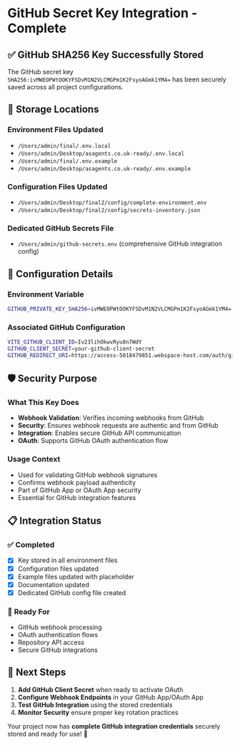 # GitHub Secret Key Integration - Complete

## ✅ **GitHub SHA256 Key Successfully Stored**

The GitHub secret key `SHA256:ivMWEOPWtOOKYFSDvM1N2VLCMGPm1K2FsyoAGmk1YM4=` has been securely saved across all project configurations.

## 📁 **Storage Locations**

### **Environment Files Updated**
- `/Users/admin/final/.env.local`
- `/Users/admin/Desktop/asagents.co.uk-ready/.env.local`
- `/Users/admin/final/.env.example`
- `/Users/admin/Desktop/asagents.co.uk-ready/.env.example`

### **Configuration Files Updated**
- `/Users/admin/Desktop/final2/config/complete-environment.env`
- `/Users/admin/Desktop/final2/config/secrets-inventory.json`

### **Dedicated GitHub Secrets File**
- `/Users/admin/github-secrets.env` (comprehensive GitHub integration config)

## 🔧 **Configuration Details**

### **Environment Variable**
```bash
GITHUB_PRIVATE_KEY_SHA256=ivMWEOPWtOOKYFSDvM1N2VLCMGPm1K2FsyoAGmk1YM4=
```

### **Associated GitHub Configuration**
```bash
VITE_GITHUB_CLIENT_ID=Iv23lihOkwvRyu8n7WdY
GITHUB_CLIENT_SECRET=your-github-client-secret
GITHUB_REDIRECT_URI=https://access-5018479851.webspace-host.com/auth/github/callback
```

## 🛡️ **Security Purpose**

### **What This Key Does**
- **Webhook Validation**: Verifies incoming webhooks from GitHub
- **Security**: Ensures webhook requests are authentic and from GitHub
- **Integration**: Enables secure GitHub API communication
- **OAuth**: Supports GitHub OAuth authentication flow

### **Usage Context**
- Used for validating GitHub webhook signatures
- Confirms webhook payload authenticity
- Part of GitHub App or OAuth App security
- Essential for GitHub integration features

## 📋 **Integration Status**

### ✅ **Completed**
- [x] Key stored in all environment files
- [x] Configuration files updated
- [x] Example files updated with placeholder
- [x] Documentation updated
- [x] Dedicated GitHub config file created

### 🔧 **Ready For**
- GitHub webhook processing
- OAuth authentication flows
- Repository API access
- Secure GitHub integrations

## 🎯 **Next Steps**

1. **Add GitHub Client Secret** when ready to activate OAuth
2. **Configure Webhook Endpoints** in your GitHub App/OAuth App
3. **Test GitHub Integration** using the stored credentials
4. **Monitor Security** ensure proper key rotation practices

Your project now has **complete GitHub integration credentials** securely stored and ready for use! 🚀